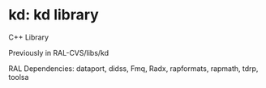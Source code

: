 # kd: kd library

C++ Library 

Previously in RAL-CVS/libs/kd

RAL Dependencies: dataport, didss, Fmq, Radx, rapformats, rapmath, tdrp, toolsa
